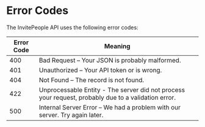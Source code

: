 # Error Codes

The InvitePeople API uses the following error codes:

Error Code | Meaning
---------- | -------
400 | Bad Request – Your JSON is probably malformed.
401 | Unauthorized – Your API token or is wrong.
404 | Not Found – The record is not found.
422 | Unprocessable Entity - The server did not process your request, probably due to a validation error.
500 | Internal Server Error – We had a problem with our server. Try again later.
